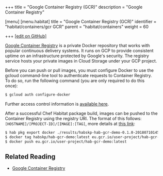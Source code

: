 +++
title = "Google Container Registry (GCR)"
description = "Google Container Registry"

[menu]
  [menu.habitat]
    title = "Google Container Registry (GCR)"
    identifier = "habitat/containers/gcr GCR"
    parent = "habitat/containers"
    weight = 60

+++
[\[edit on GitHub\]](https://github.com/habitat-sh/habitat/blob/main/components/docs-chef-io/content/habitat/gcr.md)

[Google Container Registry](https://cloud.google.com/container-registry/) is a private Docker repository that
works with popular continuous delivery systems. It runs on GCP to provide consistent uptime on an infrastructure
protected by Google's security. The registry service hosts your private images in Cloud Storage under your GCP project.

Before you can push or pull images, you must configure Docker to use the gcloud command-line tool to authenticate
requests to Container Registry. To do so, run the following command (you are only required to do this once):

```bash
$ gcloud auth configure-docker
```

Further access control information is [available here](https://cloud.google.com/container-registry/docs/access-control).

After a successful Chef Habitat package build, images can be pushed to the Container Registry using the registry URI. The format of this
follows: `[HOSTNAME]/[PROJECT-ID]/[IMAGE]:[TAG]`, more details at [this link](https://cloud.google.com/container-registry/docs/pushing-and-pulling):

```bash
$ hab pkg export docker ./results/habskp-hab-gcr-demo-0.1.0-20180710145742-x86_64-linux.hart
$ docker tag habskp/hab-gcr-demo:latest eu.gcr.io/user-project/hab-gcr-demo:latest
$ docker push eu.gcr.io/user-project/hab-gcr-demo:latest
```

## Related Reading

* [Google Container Registry](https://cloud.google.com/container-registry/)
